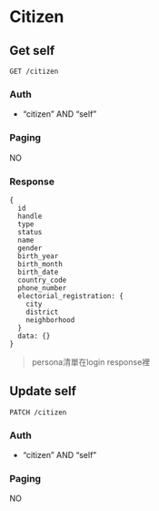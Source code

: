 # Citizen

## Get self
```
GET /citizen
```

### Auth
- “citizen” AND “self”

### Paging
NO

### Response
```
{
  id
  handle
  type
  status
  name
  gender
  birth_year
  birth_month
  birth_date
  country_code
  phone_number
  electorial_registration: {
    city
    district
    neighborhood
  }
  data: {}
}
```
> persona清單在login response裡

## Update self
```
PATCH /citizen
```

### Auth
- “citizen” AND “self”

### Paging
NO
